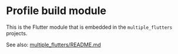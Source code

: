 # Profile build module

This is the Flutter module that is embedded in the `multiple_flutters` projects.

See also: [multiple_flutters/README.md](../README.md)